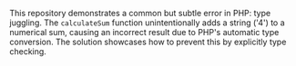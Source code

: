 This repository demonstrates a common but subtle error in PHP: type juggling. The `calculateSum` function unintentionally adds a string ('4') to a numerical sum, causing an incorrect result due to PHP's automatic type conversion. The solution showcases how to prevent this by explicitly type checking.